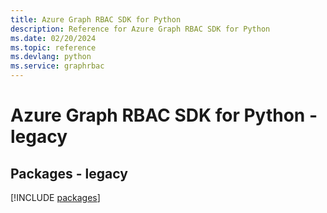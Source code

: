 ```yaml
---
title: Azure Graph RBAC SDK for Python
description: Reference for Azure Graph RBAC SDK for Python
ms.date: 02/20/2024
ms.topic: reference
ms.devlang: python
ms.service: graphrbac
---
```

# Azure Graph RBAC SDK for Python - legacy
## Packages - legacy
[!INCLUDE [packages](graph-rbac-index.md)]